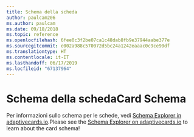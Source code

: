 ```yaml
---
title: Schema della scheda
author: paulcam206
ms.author: paulcam
ms.date: 09/18/2018
ms.topic: reference
ms.openlocfilehash: 6fee0c3f2be07ca1c48dab8fb9e37944aabe377e
ms.sourcegitcommit: e002a988c570072d5bc24a1242eaaac0c9ce90df
ms.translationtype: HT
ms.contentlocale: it-IT
ms.lasthandoff: 06/17/2019
ms.locfileid: "67137964"
---
```

# <a name="card-schema"></a><span data-ttu-id="f2145-102">Schema della scheda</span><span class="sxs-lookup"><span data-stu-id="f2145-102">Card Schema</span></span>

<span data-ttu-id="f2145-103">Per informazioni sullo schema per le schede, vedi [Schema Explorer in adaptivecards.io](https://adaptivecards.io/explorer/).</span><span class="sxs-lookup"><span data-stu-id="f2145-103">Please see the [Schema Explorer on adaptivecards.io](https://adaptivecards.io/explorer/) to learn about the card schema!</span></span>